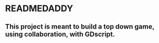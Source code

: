 # READMEDADDY

## This project is meant to build a top down game, using collaboration, with GDscript.
